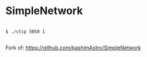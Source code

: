 # SimpleNetwork

<pre><code>
$ ./ctcp 5050 1 <br>
</code></pre>

Fork of: https://github.com/kashimAstro/SimpleNetwork